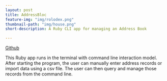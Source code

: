```yaml
---
layout: post
title: AddressBloc
feature-img: "img/rolodex.png"
thumbnail-path: "img/house.png"
short-description: A Ruby CLI app for managing an Address Book

---
```


<a href="https://github.com/bumgardnera07/address-bloc/">Github</a>

This Ruby app runs in the terminal with command line interaction model. After starting the program, the user can manually enter address records or import data using a csv file. The user can then query and manage those records from the command line.
